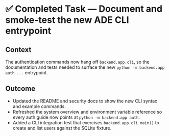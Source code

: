# ✅ Completed Task — Document and smoke-test the new ADE CLI entrypoint

## Context
The authentication commands now hang off `backend.app.cli`, so the documentation and tests needed to surface the new
`python -m backend.app auth ...` entrypoint.

## Outcome
- Updated the README and security docs to show the new CLI syntax and example commands.
- Refreshed the system overview and environment variable reference so every auth guide now points at `python -m backend.app auth`.
- Added a CLI integration test that exercises `backend.app.cli.main()` to create and list users against the SQLite fixture.

